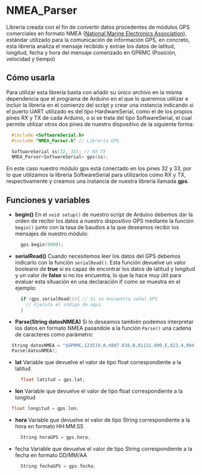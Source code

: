 # NMEA_Parser

Librería creada con el fin de convertir datos procedentes de módulos GPS comerciales en formato NMEA ([National Marine Electronics Association](https://www.nmea.org/)), estándar utilizado para la comunicación de información GPS, en concreto, esta librería analiza el mensaje recibido y extrae los datos de latitud, longitud, fecha y hora del mensaje comenzado en GPRMC (Posición, velocidad y tiempo)

## Cómo usarla

  Para utilizar esta librería basta con añadir su único archivo en la misma dependencia que el programa de Arduino en el que lo queremos utilizar e incluir la librería en el comienzo del script y crear una instancia indicando si el puerto UART utilizado es del tipo HardwareSerial, como el de los propios pines RX y TX de cada Arduino, o si se trata del tipo SoftwareSerial, el cual permite utilizar otros dos pines de nuestro dispositivo de la siguiente forma:
```C++
  #include <SoftwareSerial.h>
  #include "NMEA_Parser.h" // Librería GPS

  SoftwareSerial ss(32, 33); // RX TX
  NMEA_Parser<SoftwareSerial> gps(ss);
```
En este caso nuestro módulo gps está conectado en los pines 32 y 33, por lo que utilizamos la librería SoftwareSerial para utilizarlos como RX y TX, respectivamente y creamos una instancia de nuestra librería llamada __gps__.


## Funciones y variables

- **begin()**
  En el ```void setup()``` de nuestro script de Arduino debemos dar la orden de recibir los datos a nuestro dispositivo GPS mediante la función ```begin()``` junto con la tasa de baudios a la que deseamos recibir los mensajes de nuestro módulo:
  ```C++
    gps.begin(9600);
  ```

- **serialRead()**
  Cuando necesitemos leer los datos del GPS debemos indicarlo con la función ```serialRead()```. Esta función devuelve un valor booleano de __true__ si es capaz de encontrar los datos de latitud y longitud y un valor de __false__ si no los encuentra, lo que la hace muy útil para evaluar esta situación en una declaración if como se muestra en el ejemplo:
  ```C++
    if (gps.serialRead()){ // Si se encuentra señal GPS
      // Ejecuta el código de aquí
    }
  ```

- **Parse(String datosNMEA)**
  Si lo deseamos también podemos interpretar los datos en formato NMEA pasandole a la función ```Parse()``` una cadena de caracteres como parámetro:
 ```C++
   String datosNMEA = "$GPRMC,123519,A,4807.038,N,01131.000,E,022.4,084.4,230394,003.1,W*6A";
   Parse(datosNMEA);
 ```
 
- **lat**
  Variable que devuelve el valor de tipo float correspondiente a la latitud
  ```C++
    float latitud = gps.lat;
  ```
  
- **lon**
  Variable que devuelve el valor de tipo float correspondiente a la longitud
```C++
  float longitud = gps.lon;
```  
  
- **hora**
  Variable que devuelve el valor de tipo String correspondiente a la hora en formato HH:MM:SS
  ```C++
    String horaGPS = gps.hora;
  ```  
  
- fecha
  Variable que devuelve el valor de tipo String correspondiente a la fecha en formato DD/MM/AA
  ```C++
    String fechaGPS = gps.fecha;
  ```  
  
